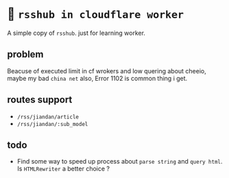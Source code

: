 # 👷 `rsshub in cloudflare worker`

A simple copy of `rsshub`. just for learning worker.

## problem

Beacuse of executed limit in cf wrokers and low quering about cheeio, maybe my bad `china net` also, Error 1102 is common thing i get.

## routes support

+ `/rss/jiandan/article`
+ `/rss/jiandan/:sub_model`

## todo

+ Find some way to speed up process about `parse string` and `query html`. Is `HTMLRewriter` a better choice ?


